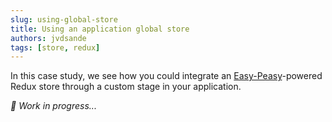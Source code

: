 ```yaml
---
slug: using-global-store
title: Using an application global store
authors: jvdsande
tags: [store, redux]
---
```


In this case study, we see how you could integrate an [Easy-Peasy](https://easy-peasy.vercel.app/)-powered Redux store through
a custom stage in your application.

<!--truncate-->

_🚧 Work in progress..._
